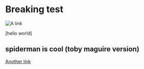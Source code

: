 # Breaking test

![A link](https://github.com/Cubified)

[hello world]

## spiderman is cool (toby maguire version)

[Another link](https:/https://ucsd-cse15l-w22.github.io/week/week3)